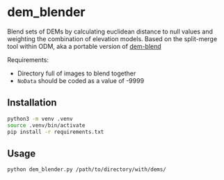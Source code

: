 # dem_blender
Blend sets of DEMs by calculating euclidean distance to null values and weighting the combination of elevation models. Based on the split-merge tool within ODM, aka a portable version of [dem-blend](https://github.com/OpenDroneMap/ODM/blob/master/contrib/dem-blend/README.md)

Requirements:
* Directory full of images to blend together
* `NoData` should be coded as a value of -9999

## Installation
```bash
python3 -m venv .venv
source .venv/bin/activate
pip install -r requirements.txt
```

## Usage

```bash
python dem_blender.py /path/to/directory/with/dems/
```
